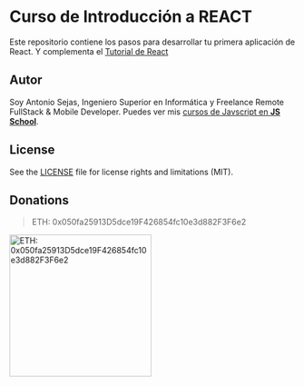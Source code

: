 # Curso de Introducción a REACT

Este repositorio contiene los pasos para desarrollar tu primera aplicación de React. Y complementa el [Tutorial de React](https://medium.com/p/24458c977540)

## Autor
Soy Antonio Sejas, Ingeniero Superior en Informática y Freelance Remote FullStack & Mobile Developer. Puedes ver mis [cursos de Javscript en **JS School**](https://JSSchool.es).

## License
See the [LICENSE](LICENSE) file for license rights and limitations (MIT).

## Donations
> ETH: 0x050fa25913D5dce19F426854fc10e3d882F3F6e2

<img src="https://sejas.es/img/0x050fa25913D5dce19F426854fc10e3d882F3F6e2.png" alt="ETH: 0x050fa25913D5dce19F426854fc10e3d882F3F6e2" width="250" height="250" />